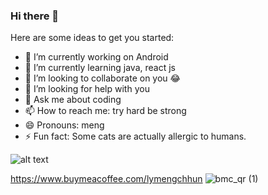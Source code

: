 ### Hi there 👋


<!-- **Lymengchun/Lymengchun** is a ✨ _special_ ✨ repository because its `README.md` (this file) appears on your GitHub profile. -->

Here are some ideas to get you started:

- 🔭 I’m currently working on Android
- 🌱 I’m currently learning java, react js
- 👯 I’m looking to collaborate on you 😂
- 🤔 I’m looking for help with you
- 💬 Ask me about coding
- 📫 How to reach me: try hard be strong
- 😄 Pronouns: meng
- ⚡ Fun fact: Some cats are actually allergic to humans.

![alt text](https://picsum.photos/1080/720)

https://www.buymeacoffee.com/lymengchhun
![bmc_qr (1)](https://user-images.githubusercontent.com/56832985/211974342-4c7c5c4f-8499-48a4-b07a-d8bf2968f26b.png)
